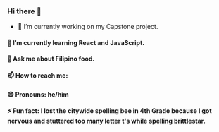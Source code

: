 ### Hi there 👋

<!--
**gedeguz007/gedeguz007** is a ✨ _special_ ✨ repository because its `README.md` (this file) appears on your GitHub profile.

Here are some ideas to get you started:

- 🔭 I’m currently working on ...
- 🌱 I’m currently learning ...
- 👯 I’m looking to collaborate on ...
- 🤔 I’m looking for help with ...
- 💬 Ask me about ...
- 📫 How to reach me: ...
- 😄 Pronouns: ...
- ⚡ Fun fact: ...
-->
- 🔭 I’m currently working on my Capstone project.
#### 🌱 I’m currently learning React and JavaScript.
#### 💬 Ask me about Filipino food.
#### 📫 How to reach me: 
#### 😄 Pronouns: he/him
#### ⚡ Fun fact: I lost the citywide spelling bee in 4th Grade because I got nervous and stuttered too many letter t's while spelling brittlestar.
